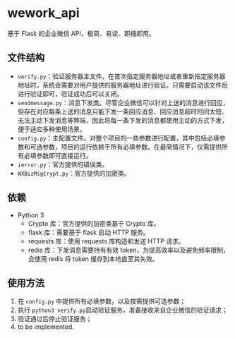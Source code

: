 # wework_api

基于 Flask 的企业微信 API，极简、易读、即插即用。 




## 文件结构

* `verify.py`：验证服务器主文件。在首次指定服务器地址或者重新指定服务器地址时，系统会需要对用户提供的服务器地址进行验证。只需要启动该文件后进行验证即可，验证成功后可以关闭。
* `sendmessage.py`：消息下发类。尽管企业微信可以针对上送的消息进行回应，但存在对应每条上送的消息只能下发一条回应消息、回应消息超时时间太短、无法主动下发消息等弊端，因此将每一条下发的消息都使用主动的方式下发，便于适应多种使用场景。
* `config.py`：主配置文件。对整个项目的一些参数进行配置，其中包括必填参数和可选参数，项目的运行依赖于所有必填参数。在最简情况下，仅需提供所有必填参数即可直接运行。
* `ierror.py`：官方提供的错误类。
* `WXBizMsgCrypt.py`：官方提供的加密类。



## 依赖

* Python 3
  * Crypto 库：官方提供的加密类基于 Crypto 库。
  * flask 库：需要基于 flask 启动 HTTP 服务。
  * requests 库：使用 requests 库构造和发送 HTTP 请求。
  * redis 库：下发消息需要持有有效 token，为提高效率以及避免频率限制，会使用 redis 将 token 缓存到本地直至其失效。



## 使用方法

1. 在 `config.py` 中提供所有必填参数，以及按需提供可选参数；
2. 执行 `python3 verify.py`启动验证服务，准备接收来自企业微信的验证请求；
3. 验证通过后停止验证服务；
4. to be implemented.
